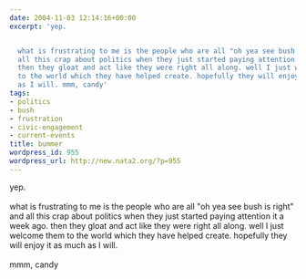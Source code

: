 ```yaml
---
date: 2004-11-03 12:14:16+00:00
excerpt: 'yep.


  what is frustrating to me is the people who are all "oh yea see bush is right" and
  all this crap about politics when they just started paying attention it a week ago.
  then they gloat and act like they were right all along. well I just welcome them
  to the world which they have helped create. hopefully they will enjoy it as much
  as I will. mmm, candy'
tags:
- politics
- bush
- frustration
- civic-engagement
- current-events
title: bummer
wordpress_id: 955
wordpress_url: http://new.nata2.org/?p=955
---
```


yep.
<br/><br/>
what is frustrating to me is the people who are all "oh yea see bush is right" and all this crap about politics when they just started paying attention it a week ago. then they gloat and act like they were right all along. well I just welcome them to the world which they have helped create. hopefully they will enjoy it as much as I will. <br/><br/>mmm, candy